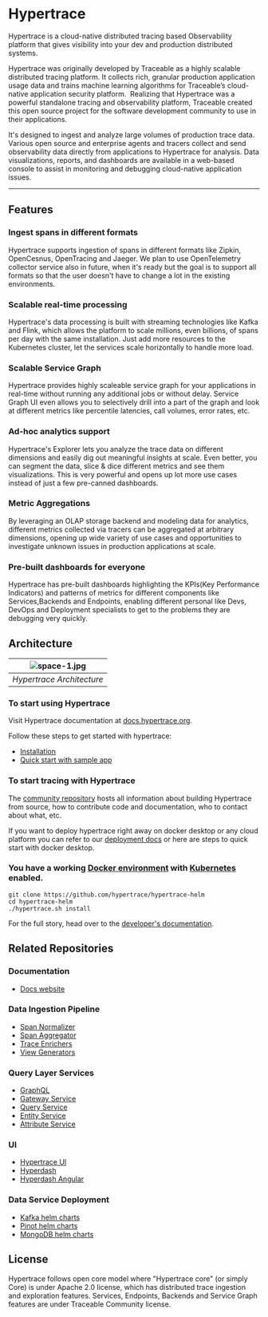# Hypertrace
Hypertrace is a cloud-native distributed tracing based Observability platform
that gives visibility into your dev and production distributed systems.

Hypertrace was originally developed by Traceable as a highly scalable
distributed tracing platform. It collects rich, granular production application
usage data and trains machine learning algorithms for Traceable’s cloud-native
application security platform. ‍ Realizing that Hypertrace was a powerful
standalone tracing and observability platform, Traceable created this open source
project for the software development community to use in their applications.

It's designed to ingest and analyze large volumes of production trace data.
Various open source and enterprise agents and tracers collect and send
observability data directly from applications to Hypertrace for analysis.
Data visualizations, reports, and dashboards are available in a web-based console
to assist in monitoring and debugging cloud-native application issues.

---

## Features

### Ingest spans in different formats
Hypertrace supports ingestion of spans in different formats like Zipkin, OpenCesnus,
OpenTracing and Jaeger. We plan to use OpenTelemetry collector service also
in future, when it's ready but the goal is to support all formats so that the
user doesn't have to change a lot in the existing environments.

### Scalable real-time processing
Hypertrace's data processing is built with streaming technologies like
Kafka and Flink, which allows the platform to scale millions, even billions,
of spans per day with the same installation. Just add more resources to the
Kubernetes cluster, let the services scale horizontally to handle more load.

### Scalable Service Graph
Hypertrace provides highly scaleable service graph for your applications in real-time
without running any additional jobs or without delay. Service Graph UI even allows
you to selectively drill into a part of the graph and look at different metrics
like percentile latencies, call volumes, error rates, etc.

### Ad-hoc analytics support
Hypertrace's Explorer lets you analyze the trace data on different dimensions and
easily dig out meaningful insights at scale. Even better, you can segment the data,
slice & dice different metrics and see them visualizations. This is very powerful
and opens up lot more use cases instead of just a few pre-canned dashboards.

### Metric Aggregations
By leveraging an OLAP storage backend and modeling data for analytics, different
metrics collected via tracers can be aggregated at arbitrary dimensions, opening
up wide variety of use cases and opportunities to investigate unknown issues in
production applications at scale.

### Pre-built dashboards for everyone
Hypertrace has pre-built dashboards highlighting the KPIs(Key Performance Indicators)
and patterns of metrics for different components like Services,Backends and Endpoints,
enabling different personal like Devs, DevOps and Deployment specialists to get to
the problems they are debugging very quickly.

## Architecture

| ![space-1.jpg](https://s3.amazonaws.com/fininity.tech/DT/architecture.png) |
|:--:|
| *Hypertrace Architecture* |

### To start using Hypertrace

Visit Hypertrace documentation at [docs.hypertrace.org](https://docs.hypertrace.org/).

Follow these steps to get started with hypertrace:
- [Installation](https://docs.hypertrace.org/getting-started/)
- [Quick start with sample app](https://docs.hypertrace.org/sample-app/)

### To start tracing with Hypertrace

The [community repository]() hosts all information about building Hypertrace from source, how to contribute code and documentation, who to contact about what, etc.

If you want to deploy hypertrace right away on docker desktop or any cloud platform you can refer to our [deployment docs](https://docs.hypertrace.org/deployments/) or here are steps to quick start with docker desktop.

### You have a working [Docker environment](https://www.docker.com/) with [Kubernetes](https://kubernetes.io/) enabled.

```
git clone https://github.com/hypertrace/hypertrace-helm
cd hypertrace-helm
./hypertrace.sh install
```

For the full story, head over to the [developer's documentation](https://docs.hypertrace.org/).

## Related Repositories
### Documentation
* [Docs website](https://github.com/hypertrace/hypertrace-docs-website)

### Data Ingestion Pipeline
* [Span Normalizer](https://github.com/hypertrace/span-normalizer)
* [Span Aggregator](https://github.com/hypertrace/raw-spans-grouper)
* [Trace Enrichers](https://github.com/hypertrace/hypertrace-trace-enricher)
* [View Generators](https://github.com/hypertrace/hypertrace-view-generator)

### Query Layer Services
* [GraphQL](https://github.com/hypertrace/hypertrace-graphql)
* [Gateway Service](https://github.com/hypertrace/gateway-service)
* [Query Service](https://github.com/hypertrace/query-service)
* [Entity Service](https://github.com/hypertrace/entity-service)
* [Attribute Service](https://github.com/hypertrace/attribute-service)

### UI
* [Hypertrace UI](https://github.com/hypertrace/hypertrace-ui)
* [Hyperdash](https://github.com/hypertrace/hyperdash)
* [Hyperdash Angular](https://github.com/hypertrace/hyperdash-angular)

### Data Service Deployment
* [Kafka helm charts](https://github.com/hypertrace/kafka)
* [Pinot helm charts](https://github.com/hypertrace/pinot)
* [MongoDB helm charts](https://github.com/hypertrace/mongodb)


## License
Hypertrace follows open core model where "Hypertrace core" (or simply Core) is
under Apache 2.0 license, which has distributed trace ingestion and exploration
features. Services, Endpoints, Backends and Service Graph features are under
Traceable Community license.
